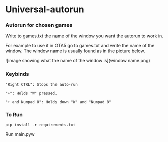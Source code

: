 # **Universal-autorun**

### Autorun for chosen games

 Write to games.txt the name of the window you want the autorun to work in.

For example to use it in GTA5 go to games.txt and write the name of the window.
The window name is usually found as in the picture below.

 ![image showing what the name of the window is](window name.png)

### **Keybinds**

    "Right CTRL": Stops the auto-run

    "+": Holds "W" pressed.

    "+ and Numpad 8": Holds down "W" and "Numpad 8"



### **To Run**

`pip install -r requirements.txt`

Run main.pyw